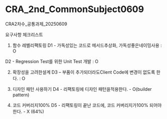 # CRA_2nd_CommonSubject0609
CRA2차수_공통과제_20250609

요구사항 체크리스트
1. 함수 레벨리팩토링
D1 - 가독성있는 코드로 메서드추상화, 가독성좋은네이밍사용 : O

D2 - Regression Test를 위한 Unit Test 개발 : O

2. 확장성을 고려한설계
D3 – 부품이 추가되더라도Client Code에 변경이 없도록 한다. : O

3. 디자인 패턴 사용하기
D4 - 리팩토링에 디자인 패턴을적용한다. - O(builder pattern)

 4. 코드 커버리지100%
 D5 - 리팩토링이 끝난 코드에, 코드 커버리지가100% 되어야 한다. - X (64%)
